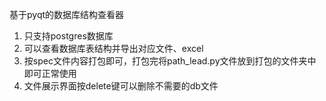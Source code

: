 基于pyqt的数据库结构查看器

1. 只支持postgres数据库
2. 可以查看数据库表结构并导出对应文件、excel
3. 按spec文件内容打包即可，打包完将path_lead.py文件放到打包的文件夹中即可正常使用
4. 文件展示界面按delete键可以删除不需要的db文件